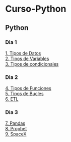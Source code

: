 # Curso-Python
## Python
### Dia 1
[1. Tipos de Datos](https://github.com/EzioADeF/Curso-Python/blob/Dia-1/Copia%20de%20M4%20-%2001%20-%20Python%20Notebook.ipynb) <br>
[2. Tipos de Variables](https://github.com/EzioADeF/Curso-Python/blob/Dia-1/Copia%20de%20M4%20-%2002%20-%20Python%20Notebook.ipynb) <br>
[3. Tipos de condicionales](https://github.com/EzioADeF/Curso-Python/blob/Dia-1/Copia%20de%20M4%20-%2003%20-%20Condicionales.ipynb) <br>
### Dia 2
[4. Tipos de Funciones](https://github.com/EzioADeF/Curso-Python/blob/Dia-2/Copia%20de%20M4%20-%2004%20-%20Funciones.ipynb) <br>
[5. Tipos de Bucles](https://github.com/EzioADeF/Curso-Python/blob/Dia-2/Copia%20de%20M4%20-%2005%20-%20Bucles.ipynb) <br>
[6. ETL](https://github.com/EzioADeF/Curso-Python/blob/Dia-2/Copia%20de%20M4%20-%2006%20-%20ETL.ipynb) <br>
### Dia 3
[7. Pandas](https://github.com/EzioADeF/Curso-Python/blob/Dia-3/Copia%20de%20M4%20-%2010%20-%20Pandas.ipynb) <br>
[8. Prophet](https://github.com/EzioADeF/Curso-Python/blob/Dia-3/Copia%20de%20Prophet%20-%20Predecir%20el%20valor%20de%20Bitcoin.ipynb) <br>
[9. SpaceX](https://github.com/EzioADeF/Curso-Python/blob/Dia-3/Copia%20de%20SpaceX%20-%201%20-%20Data%20Collection%20Api%20v2.ipynb) <br>
